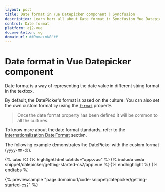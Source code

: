 ```yaml
---
layout: post
title: Date format in Vue Datepicker component | Syncfusion
description: Learn here all about Date format in Syncfusion Vue Datepicker component of Syncfusion Essential JS 2 and more.
control: Date format 
platform: ej2-vue
documentation: ug
domainurl: ##DomainURL##
---
```


# Date format in Vue Datepicker component

Date format is a way of representing the date value in different string format in the textbox.

By default, the DatePicker's format is based on the culture. You can also set the own custom format by using the [`format`](https://ej2.syncfusion.com/vue/documentation/api/datepicker/#format) property.

> Once the date format property has been defined it will be common to all the cultures.

To know more about the date format standards, refer to the [Internationalization Date Format](https://ej2.syncfusion.com/documentation/common/internationalization) section.

The following example demonstrates the DatePicker with the custom format (`yyyy-MM-dd`).

{% tabs %}
{% highlight html tabtitle="app.vue" %}
{% include code-snippet/datepicker/getting-started-cs2/app.vue %}
{% endhighlight %}
{% endtabs %}
        
{% previewsample "page.domainurl/code-snippet/datepicker/getting-started-cs2" %}
